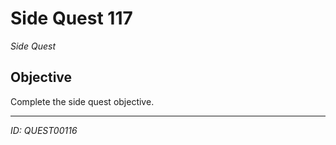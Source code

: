 # Side Quest 117

*Side Quest*

## Objective
Complete the side quest objective.

---
*ID: QUEST00116*